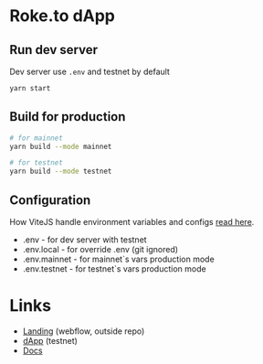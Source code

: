 # Roke.to dApp

## Run dev server

Dev server use `.env` and testnet by default

```bash
yarn start
```

## Build for production

```bash
# for mainnet
yarn build --mode mainnet

# for testnet
yarn build --mode testnet
```

## Configuration

How ViteJS handle environment variables and configs [read here](https://vitejs.dev/guide/env-and-mode.html).

- .env - for dev server with testnet
- .env.local - for override .env (git ignored)
- .env.mainnet - for mainnet`s vars production mode
- .env.testnet - for testnet`s vars production mode

# Links

- [Landing](https://app2.roke.to/) (webflow, outside repo)
- [dApp](https://app2.test.roke.to/) (testnet)
- [Docs](https://www.notion.so/roketo/Roketo-v2-contract-api-59c29437ae9f403a824536732d80e856)
